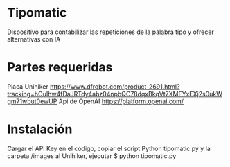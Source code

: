 # Tipomatic
Dispositivo para contabilizar las repeticiones de la palabra tipo y ofrecer alternativas con IA

# Partes requeridas
Placa Unihiker https://www.dfrobot.com/product-2691.html?tracking=hOuIhw4fDaJRTdy4abz04npbQC78dqxBkqVt7XMFYxEXj2s0ukWgm71wbut0ewUP 
Api de OpenAI https://platform.openai.com/

# Instalación
Cargar el API Key en el código, copiar el script Python tipomatic.py y la carpeta /images al Unihiker, ejecutar $ python tipomatic.py
